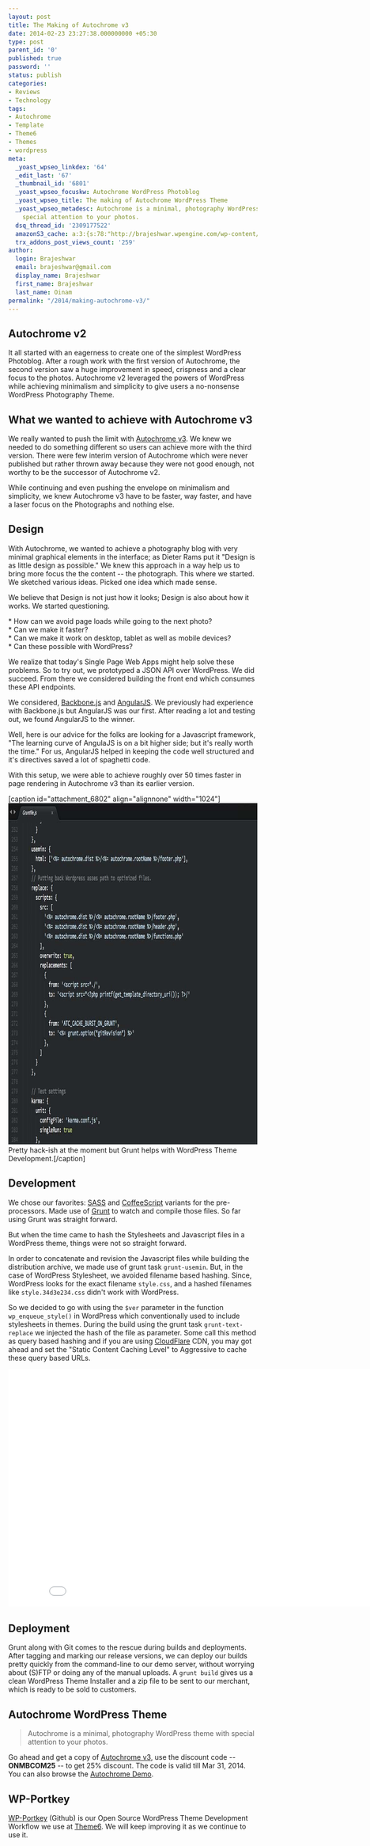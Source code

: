 ```yaml
---
layout: post
title: The Making of Autochrome v3
date: 2014-02-23 23:27:38.000000000 +05:30
type: post
parent_id: '0'
published: true
password: ''
status: publish
categories:
- Reviews
- Technology
tags:
- Autochrome
- Template
- Theme6
- Themes
- wordpress
meta:
  _yoast_wpseo_linkdex: '64'
  _edit_last: '67'
  _thumbnail_id: '6801'
  _yoast_wpseo_focuskw: Autochrome WordPress Photoblog
  _yoast_wpseo_title: The making of Autochrome WordPress Theme
  _yoast_wpseo_metadesc: Autochrome is a minimal, photography WordPress theme with
    special attention to your photos.
  dsq_thread_id: '2309177522'
  amazonS3_cache: a:3:{s:78:"http://brajeshwar.wpengine.com/wp-content/uploads/2014/02/autochrome-grunt.jpg";i:6802;s:75:"http://media.brajeshwar.com/wp-content/uploads/2014/02/autochrome-grunt.jpg";i:6802;s:76:"https://media.brajeshwar.com/wp-content/uploads/2014/02/autochrome-grunt.jpg";i:6802;}
  trx_addons_post_views_count: '259'
author:
  login: Brajeshwar
  email: brajeshwar@gmail.com
  display_name: Brajeshwar
  first_name: Brajeshwar
  last_name: Oinam
permalink: "/2014/making-autochrome-v3/"
---
```

<h2>Autochrome v2</h2>
<p>It all started with an eagerness to create one of the simplest WordPress Photoblog. After a rough work with the first version of Autochrome, the second version saw a huge improvement in speed, crispness and a clear focus to the photos. Autochrome v2 leveraged the powers of WordPress while achieving minimalism and simplicity to give users a no-nonsense WordPress Photography Theme.</p>
<h2>What we wanted to achieve with Autochrome v3</h2>
<p>We really wanted to push the limit with <a href="http://theme6.com/autochrome/">Autochrome v3</a>. We knew we needed to do something different so users can achieve more with the third version. There were few interim version of Autochrome which were never published but rather thrown away because they were not good enough, not worthy to be the successor of Autochrome v2.</p>
<p>While continuing and even pushing the envelope on minimalism and simplicity, we knew Autochrome v3 have to be faster, way faster, and have a laser focus on the Photographs and nothing else.</p>
<p><!--more--></p>
<h2>Design</h2>
<p>With Autochrome, we wanted to achieve a photography blog with very minimal graphical elements in the interface; as Dieter Rams put it "Design is as little design as possible." We knew this approach in a way help us to bring more focus the the content -- the photograph. This where we started. We sketched various ideas. Picked one idea which made sense.</p>
<p>We believe that Design is not just how it looks; Design is also about how it works. We started questioning.</p>
<p>* How can we avoid page loads while going to the next photo?<br />
* Can we make it faster?<br />
* Can we make it work on desktop, tablet as well as mobile devices?<br />
* Can these possible with WordPress?</p>
<p>We realize that today's Single Page Web Apps might help solve these problems. So to try out, we prototyped a JSON API over WordPress. We did succeed. From there we considered building the front end which consumes these API endpoints.</p>
<p>We considered, <a href="http://backbonejs.org/">Backbone.js</a> and <a href="http://angularjs.org/">AngularJS</a>. We previously had experience with Backbone.js but AngularJS was our first. After reading a lot and testing out, we found AngularJS to the winner.</p>
<p>Well, here is our advice for the folks are looking for a Javascript framework, "The learning curve of AngulaJS is on a bit higher side; but it's really worth the time." For us, AngularJS helped in keeping the code well structured and it's directives saved a lot of spaghetti code.</p>
<p>With this setup, we were able to achieve roughly over 50 times faster in page rendering in Autochrome v3 than its earlier version.</p>
<p>[caption id="attachment_6802" align="alignnone" width="1024"]<img src="/static/2014/02/autochrome-grunt.jpg" alt="Autochrome Grunt" width="1024" height="690" class="size-full wp-image-6802" /> Pretty hack-ish at the moment but Grunt helps with WordPress Theme Development.[/caption]</p>
<h2>Development</h2>
<p>We chose our favorites: <a href="http://sass-lang.com/">SASS</a> and <a href="http://coffeescript.org/">CoffeeScript</a> variants for the pre-processors. Made use of <a href="http://gruntjs.com/">Grunt</a> to watch and compile those files. So far using Grunt was straight forward.</p>
<p>But when the time came to hash the Stylesheets and Javascript files in a WordPress theme, things were not so straight forward.</p>
<p>In order to concatenate and revision the Javascript files while building the distribution archive, we made use of grunt task <code>grunt-usemin</code>. But, in the case of WordPress Stylesheet, we avoided filename based hashing. Since, WordPress looks for the exact filename <code>style.css</code>, and a hashed filenames like <code>style.34d3e234.css</code> didn't work with WordPress. </p>
<p>So we decided to go with using the <code>$ver</code> parameter in the function <code>wp_enqueue_style()</code> in WordPress which conventionally used to include stylesheets in themes. During the build using the grunt task <code>grunt-text-replace</code> we injected the hash of the file as parameter. Some call this method as query based hashing and if you are using <a href="http://www.cloudflare.com/">CloudFlare</a> CDN, you may got ahead and set the "Static Content Caching Level" to Aggressive to cache these query based URLs.</p>
<p><iframe width="853" height="480" src="//www.youtube.com/embed/4zUnFMUdnvI?rel=0" frameborder="0" allowfullscreen></iframe></p>
<h2>Deployment</h2>
<p>Grunt along with Git comes to the rescue during builds and deployments. After tagging and marking our release versions, we can deploy our builds pretty quickly from the command-line to our demo server, without worrying about (S)FTP or doing any of the manual uploads. A <code>grunt build</code> gives us a clean WordPress Theme Installer and a zip file to be sent to our merchant, which is ready to be sold to customers.</p>
<h2>Autochrome WordPress Theme</h2>
<blockquote class="alignright"><p>Autochrome is a minimal, photography WordPress theme with special attention to your photos.</p></blockquote>
<p>Go ahead and get a copy of <a href="http://theme6.com/autochrome/">Autochrome v3</a>, use the discount code -- <strong>ONMBCOM25</strong> -- to get 25% discount. The code is valid till Mar 31, 2014. You can also browse the <a href="http://demo-wp.theme6.com/autochrome/">Autochrome Demo</a>.</p>
<h2>WP-Portkey</h2>
<p><a href="https://github.com/theme6/wp-portkey">WP-Portkey</a> (Github) is our Open Source WordPress Theme Development Workflow we use at <a href="http://theme6.com/">Theme6</a>. We will keep improving it as we continue to use it.</p>
